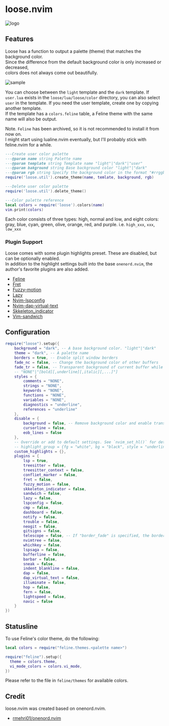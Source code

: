 # loose.nvim

![logo](https://github.com/tar80/test/assets/45842304/6649eafa-0e4d-4468-9060-fa5d94e72aa2)

## Features

Loose has a function to output a palette (theme) that matches the background color.  
Since the difference from the default background color is only increased or decreased,  
colors does not always come out beautifully.  

![sample](https://github.com/tar80/test/assets/45842304/0be2c3dd-9cf5-4cb3-9c5d-58f809261062)

You can choose between the `light` template and the `dark` template. If `user.lua` exists in the
`loose/lua/loose/color` directory, you can also select `user` in the template.
If you need the user template, create one by copying another template.  
If the template has a `colors.feline` table, a Feline theme with the same name will also be output.  

Note. `Feline` has been archived, so it is not recommended to install it from now on.  
I might start using lualine.nvim eventually, but I'll probably stick with feline.nvim for a while.  

```lua
---Create user color palette
---@param name string Palette name
---@param template string Template name "light"|"dark"|"user"
---@param bakground string Base background color "light"|"dark"
---@param rgb string Specify the background color in the format "#rrggbb"
require('loose.util').create_theme(name, temlate, background, rgb)

---Delete user color palette
require('loose.util').delete_theme()

---Color palette reference
local colors = require('loose').colors(name)
vim.print(colors)
```

Each color consists of three types: high, normal and low,
and eight colors: gray, blue, cyan, green, olive, orange, red, and purple.
i.e. `high_xxx`, `xxx`, `low_xxx`

### Plugin Support

Loose comes with some plugin highlights preset. These are disabled, but can be optionally enabled.  
In addition to the highlight settings built into the base `onenord.nvim`,
the author's favorite plugins are also added.  

- [Feline](https://github.com/feline-nvim/feline.nvim)
- [Fret](https://github.com/tar80/fret.nvim)
- [Fuzzy-motion](https://github.com/yuki-yano/fuzzy-motion.vim)
- [Lazy](https://github.com/folke/lazy.nvim)
- [Nvim-lspconfig](https://github.com/neovim/nvim-lspconfig)
- [Nvim-dap-virtual-text](https://github.com/theHamsta/nvim-dap-virtual-text)
- [Skkeleton_indicator](https://github.com/delphinus/skkeleton_indicator.nvim)
- [Vim-sandwich](https://github.com/machakann/vim-sandwich)

## Configuration

```lua
require("loose").setup({
    background = "dark", -- A base background color. "light"|"dark"
    theme = "dark", -- A palette name
    borders = true, -- Enable split window borders
    fade_nc = false, -- Change the background color of other buffers
    fade_tr = false, -- Transparent background of current buffer while changing background color of other buffers
    -- "NONE"|"[bold][,underline][,italic][,...]"]
    styles = {
        comments = "NONE",
        strings = "NONE",
        keywords = "NONE",
        functions = "NONE",
        variables = "NONE",
        diagnostics = "underline",
        references = "underline"
    },
    disable = {
        background = false, -- Remove background color and enable transparency (fade_xx is ignored)
        cursorline = false,
        eob_lines = false
    },
    -- Override or add to default settings. See `nvim_set_hl()` for details.
    -- highlight_group = {fg = "white", bg = "black", style = "underline"}
    custom_highlights = {},
    plugins = {
        lsp = true,
        treesitter = false,
        treesitter_context = false,
        confliet_marker = false,
        fret = false,
        fuzzy_motion = false,
        skkeleton_indicator = false,
        sandwich = false,
        lazy = false,
        lspconfig = false,
        cmp = false,
        dashboard = false,
        notify = false,
        trouble = false,
        neogit = false,
        gitsigns = false,
        telescope = false, -- If "border_fade" is specified, the border background fades
        nvimtree = false,
        whichkey = false,
        lspsaga = false,
        bufferline = false,
        barbar = false,
        sneak = false,
        indent_blankline = false,
        dap = false,
        dap_virtual_text = false,
        illuminate = false,
        hop = false,
        fern = false,
        lightspeed = false,
        navic = false
    }
})
```

## Statusline

To use Feline's color theme, do the following:  

```lua
local colors = require("feline.themes.<palette name>")

require("feline").setup({
  theme = colors.theme,
  vi_mode_colors = colors.vi_mode,
})
```

Please refer to the file in `feline/themes` for available colors.  

## Credit

loose.nvim was created based on onenord.nvim.  

- [rmehri01/onenord.nvim](https://github.com/rmehri01/onenord.nvim)
